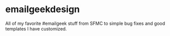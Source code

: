 # emailgeekdesign
All of my favorite #emailgeek stuff from SFMC to simple bug fixes and good templates I have customized.
